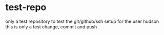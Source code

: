 test-repo
=========

only a test repository to test the git/github/ssh setup for the user hudson
this is only a test change, commit and push
